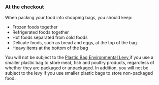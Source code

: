 ###  At the checkout

When packing your food into shopping bags, you should keep:

  * Frozen foods together 
  * Refrigerated foods together 
  * Hot foods separated from cold foods 
  * Delicate foods, such as bread and eggs, at the top of the bag 
  * Heavy items at the bottom of the bag 

You will not be subject to the [ Plastic Bag Environmental Levy
](/en/environment/waste-and-recycling/littering-and-dumping/) if you use a
smaller plastic bag to store meat, fish and poultry products, regardless of
whether they are packaged or unpackaged. In addition, you will not be subject
to the levy if you use smaller plastic bags to store non-packaged food.
